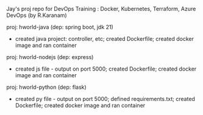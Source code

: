 Jay's proj repo for DevOps Training : Docker, Kubernetes, Terraform, Azure DevOps (by R.Karanam)

proj: hworld-java (dep: spring boot, jdk 21)
- created java project: controller, etc; created Dockerfile; created docker image and ran container

proj: hworld-nodejs (dep: express)
- created js file - output on port 5000; created Dockerfile; created docker image and ran container

proj: hworld-python (dep: flask)
- created py file - output on port 5000; defined requirements.txt; created Dockerfile; created docker image and ran container
